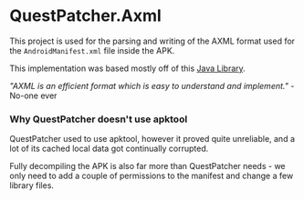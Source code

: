 # QuestPatcher.Axml

This project is used for the parsing and writing of the AXML format used for the `AndroidManifest.xml` file inside the APK.

This implementation was based mostly off of this [Java Library](https://github.com/Sable/axml).

*"AXML is an efficient format which is easy to understand and implement."* - No-one ever

### Why QuestPatcher doesn't use apktool
QuestPatcher used to use apktool, however it proved quite unreliable, and a lot of its cached local data got continually corrupted.

Fully decompiling the APK is also far more than QuestPatcher needs - we only need to add a couple of permissions to the manifest and change a few library files.
